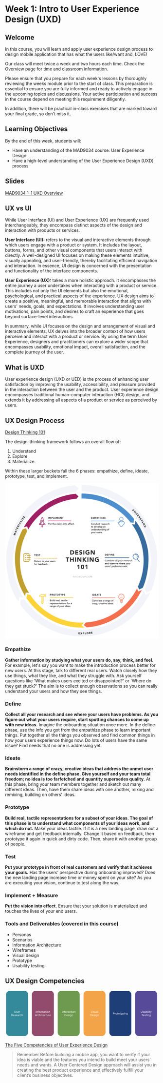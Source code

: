 # Week 1: Intro to User Experience Design (UXD)

## Welcome

In this course, you will learn and apply user experience design process to design mobile application that has what the users like/want and, LOVE!

Our class will meet twice a week and two hours each time. Check the [Overview](../../overview/README.md) page for time and classroom information.

Please ensure that you prepare for each week's lessons by thoroughly reviewing the weeks module prior to the start of class. This preparation is essential to ensure you are fully informed and ready to actively engage in the upcoming topics and discussions. Your active participation and success in the course depend on meeting this requirement diligently.

In addition, there will be practical in-class exercises that are marked toward your final grade, so don't miss it.

## Learning Objectives

By the end of this week, students will:

- Have an understanding of the MAD9034 course: User Experience Design
- Have a high-level understanding of the User Experience Design (UXD) process

## Slides

[MAD9034 1-1 UXD Overview](https://drive.google.com/file/d/1NAhD92Dual_1jFTyOOTE6b6zQpxH6etP/view?usp=sharing)

## UX vs UI

While User Interface (UI) and User Experience (UX) are frequently used interchangeably, they encompass distinct aspects of the design and interaction with products or services.

**User Interface (UI):** refers to the visual and interactive elements through which users engage with a product or system. It includes the layout, buttons, forms, and other visual components that users interact with directly. A well-designed UI focuses on making these elements intuitive, visually appealing, and user-friendly, thereby facilitating efficient navigation and interaction. In essence, UI design is concerned with the presentation and functionality of the interface components.

**User Experience (UX):** takes a more holistic approach. It encompasses the entire journey a user undertakes when interacting with a product or service. This includes not only the UI elements but also the emotional, psychological, and practical aspects of the experience. UX design aims to create a positive, meaningful, and memorable interaction that aligns with users' needs, goals, and expectations. It involves understanding user motivations, pain points, and desires to craft an experience that goes beyond surface-level interactions.

In summary, while UI focuses on the design and arrangement of visual and interactive elements, UX delves into the broader context of how users perceive and interact with a product or service. By using the term User Experience, designers and practitioners can explore a wider scope that encompasses usability, emotional impact, overall satisfaction, and the complete journey of the user.

<YouTube
  title="Don Norman: The term UX"
  url="https://www.youtube.com/embed/9BdtGjoIN4E?si=-PaS2xXu_3a0cC_R"
/>

## What is UXD

User experience design (UXD or UED) is the process of enhancing user satisfaction by improving the usability, accessibility, and pleasure provided in the interaction between the user and the product. User experience design encompasses traditional human–computer interaction (HCI) design, and extends it by addressing all aspects of a product or service as perceived by users.

<YouTube
  title="What the #$%@ is UX Design?"
  url="https://www.youtube.com/embed/Ovj4hFxko7c?si=LWPGlzNstKo9wyTK"
/>

## UX Design Process

[Design Thinking 101](https://www.nngroup.com/articles/design-thinking/)

The design-thinking framework follows an overall flow of:

1. Understand
2. Explore
3. Materialize.

Within these larger buckets fall the 6 phases: empathize, define, ideate, prototype, test, and implement.

![UX Design Process](./UXD.png)

### Empathize

**Gather information by studying what your users do, say, think, and feel.**
For example, let's say you want to make the introduction process better for new users. At this stage, talk to different real users. Watch closely how they use things, what they like, and what they struggle with. Ask yourself questions like 'What makes users excited or disappointed?' or 'Where do they get stuck?' The aim is to collect enough observations so you can really understand your users and how they see things.

### Define

**Collect all your research and see where your users have problems. As you figure out what your users require, start spotting chances to come up with new ideas.**
Imagine the onboarding situation once more. In the define phase, use the info you got from the empathize phase to learn important things. Put together all the things you observed and find common things in how your users experience things now. Do lots of users have the same issue? Find needs that no one is addressing yet.

### Ideate

**Brainstorm a range of crazy, creative ideas that address the unmet user needs identified in the define phase. Give yourself and your team total freedom; no idea is too farfetched and quantity supersedes quality.**
At this phase, bring your team members together and sketch out many different ideas. Then, have them share ideas with one another, mixing and remixing, building on others' ideas.

### Prototype

**Build real, tactile representations for a subset of your ideas. The goal of this phase is to understand what components of your ideas work, and which do not.**
Make your ideas tactile. If it is a new landing page, draw out a wireframe and get feedback internally. Change it based on feedback, then prototype it again in quick and dirty code. Then, share it with another group of people.

### Test

**Put your prototype in front of real customers and verify that it achieves your goals.**
Has the users’ perspective during onboarding improved? Does the new landing page increase time or money spent on your site? As you are executing your vision, continue to test along the way.

### Implement + Measure

**Put the vision into effect.**
Ensure that your solution is materialized and touches the lives of your end users.

### Tools and Deliverables (covered in this course)

- Personas
- Scenarios
- Information Architecture
- Wireframes
- Visual design
- Prototype
- Usability testing

## UX Design Competencies

![UX Design Competencies](./ux-design-competencies.png)

[The Five Competencies of User Experience Design](https://www.uxmatters.com/mt/archives/2007/11/the-five-competencies-of-user-experience-design.php)

> Remember
> Before building a mobile app, you want to verify if your idea is viable and the features you intend to build meet your users’ needs and wants. A User Centered Design approach will assist you in creating the best product experience and effectively fulfill your client’s business objectives.
